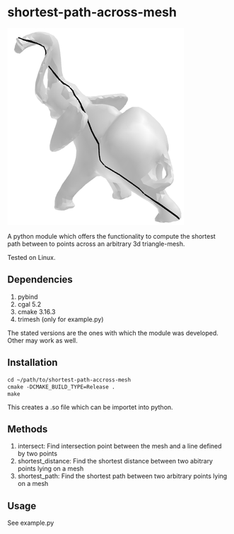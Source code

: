 # shortest-path-across-mesh
![](/data/elephant.png)

A python module which offers the functionality to compute the shortest path between to points across an arbitrary 3d triangle-mesh. 

Tested on Linux.

## Dependencies
1. pybind
2. cgal 5.2
3. cmake 3.16.3
4. trimesh (only for example.py)

The stated versions are the ones with which the module was developed. Other may work as well.

## Installation
```console
cd ~/path/to/shortest-path-accross-mesh
cmake -DCMAKE_BUILD_TYPE=Release .
make
```
This creates a .so file which can be importet into python.

## Methods
1. intersect: Find intersection point between the mesh and a line defined by two points
2. shortest_distance: Find the shortest distance between two abitrary points lying on a mesh
3. shortest_path: Find the shortest path between two arbitrary points lying on a mesh

## Usage
See example.py
